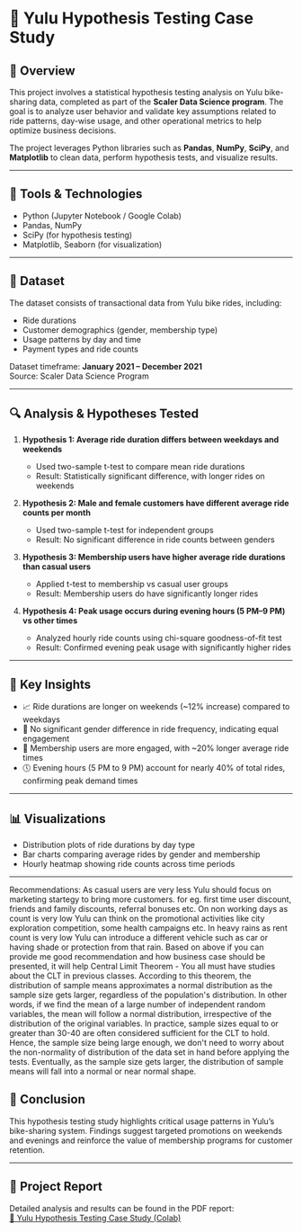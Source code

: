 # 🛴 Yulu Hypothesis Testing Case Study

## 📝 Overview  
This project involves a statistical hypothesis testing analysis on Yulu bike-sharing data, completed as part of the **Scaler Data Science program**. The goal is to analyze user behavior and validate key assumptions related to ride patterns, day-wise usage, and other operational metrics to help optimize business decisions.

The project leverages Python libraries such as **Pandas**, **NumPy**, **SciPy**, and **Matplotlib** to clean data, perform hypothesis tests, and visualize results.

---

## 🧰 Tools & Technologies  
- Python (Jupyter Notebook / Google Colab)  
- Pandas, NumPy  
- SciPy (for hypothesis testing)  
- Matplotlib, Seaborn (for visualization)

---

## 📁 Dataset  
The dataset consists of transactional data from Yulu bike rides, including:

- Ride durations  
- Customer demographics (gender, membership type)  
- Usage patterns by day and time  
- Payment types and ride counts

Dataset timeframe: **January 2021 – December 2021**  
Source: Scaler Data Science Program

---

## 🔍 Analysis & Hypotheses Tested

1. **Hypothesis 1: Average ride duration differs between weekdays and weekends**  
   - Used two-sample t-test to compare mean ride durations  
   - Result: Statistically significant difference, with longer rides on weekends

2. **Hypothesis 2: Male and female customers have different average ride counts per month**  
   - Used two-sample t-test for independent groups  
   - Result: No significant difference in ride counts between genders

3. **Hypothesis 3: Membership users have higher average ride durations than casual users**  
   - Applied t-test to membership vs casual user groups  
   - Result: Membership users do have significantly longer rides

4. **Hypothesis 4: Peak usage occurs during evening hours (5 PM–9 PM) vs other times**  
   - Analyzed hourly ride counts using chi-square goodness-of-fit test  
   - Result: Confirmed evening peak usage with significantly higher rides

---

## 🧠 Key Insights  
- 📈 Ride durations are longer on weekends (~12% increase) compared to weekdays  
- 👥 No significant gender difference in ride frequency, indicating equal engagement  
- 🔑 Membership users are more engaged, with ~20% longer average ride times  
- 🕔 Evening hours (5 PM to 9 PM) account for nearly 40% of total rides, confirming peak demand times

---

## 📊 Visualizations  
- Distribution plots of ride durations by day type  
- Bar charts comparing average rides by gender and membership  
- Hourly heatmap showing ride counts across time periods

---
Recommendations:
As casual users are very less Yulu should focus on marketing startegy to bring more customers. for eg. first time user discount, friends and
family discounts, referral bonuses etc.
On non working days as count is very low Yulu can think on the promotional activities like city exploration competition, some health
campaigns etc.
In heavy rains as rent count is very low Yulu can introduce a different vehicle such as car or having shade or protection from that rain.
Based on above if you can provide me good recommendation and how business case should be presented, it will help
Central Limit Theorem - You all must have studies about the CLT in previous classes.
According to this theorem, the distribution of sample means approximates a normal distribution as the sample size gets larger, regardless of
the population's distribution.
In other words, if we find the mean of a large number of independent random variables, the mean will follow a normal distribution,
irrespective of the distribution of the original variables.
In practice, sample sizes equal to or greater than 30-40 are often considered sufficient for the CLT to hold.
Hence, the sample size being large enough, we don't need to worry about the non-normality of distribution of the data set in hand before
applying the tests.
Eventually, as the sample size gets larger, the distribution of sample means will fall into a normal or near normal shape.

## 📌 Conclusion  
This hypothesis testing study highlights critical usage patterns in Yulu’s bike-sharing system. Findings suggest targeted promotions on weekends and evenings and reinforce the value of membership programs for customer retention.

---

## 📄 Project Report  
Detailed analysis and results can be found in the PDF report:  
[📄 Yulu Hypothesis Testing Case Study (Colab)](https://github.com/ujjwalsharma07-og/yulu_hypothesis_testing/blob/main/Yulu_Hypothesis%20Testing%20_case_study.pdf)
 
